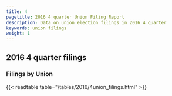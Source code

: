 ```yaml
---
title: 4
pagetitle: 2016 4 quarter Union Filing Report
description: Data on union election filings in 2016 4 quarter 
keywords: union filings
weight: 1
---
```


## 2016 4 quarter filings

### Filings by Union
{{< readtable table="/tables/2016/4union_filings.html" >}}

